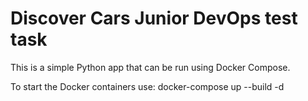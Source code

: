 # Discover Cars Junior DevOps test task
This is a simple Python app that can be run using Docker Compose.

To start the Docker containers use:
    docker-compose up --build -d
